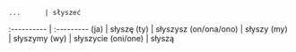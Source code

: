     ...      | słyszeć
 :---------- | :---------
(ja)         | słyszę
(ty)         | słyszysz
(on/ona/ono) | słyszy
(my)         | słyszymy
(wy)         | słyszycie
(oni/one)    | słyszą
